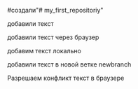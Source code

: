 #создали"# my_first_repositoriy" 

добавили текст

добавили текст через браузер

добавим текст локально

добавили текст в новой ветке newbranch

Разрешаем конфликт текст в браузере
